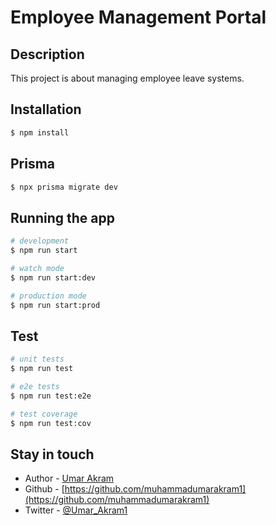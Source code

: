 # Employee Management Portal

## Description

This project is about managing employee leave systems.

## Installation

```bash
$ npm install
```

## Prisma

```bash
$ npx prisma migrate dev
```

## Running the app

```bash
# development
$ npm run start

# watch mode
$ npm run start:dev

# production mode
$ npm run start:prod
```

## Test

```bash
# unit tests
$ npm run test

# e2e tests
$ npm run test:e2e

# test coverage
$ npm run test:cov
```

## Stay in touch

- Author - [Umar Akram](https://facebook.com/muhammadumarakram1)
- Github - [https://github.com/muhammadumarakram1](https://github.com/muhammadumarakram1)
- Twitter - [@Umar_Akram1](https://twitter.com/umar_akram1)

